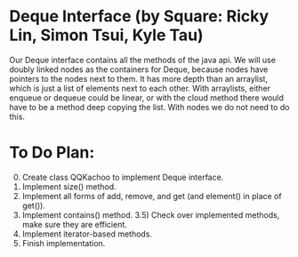 # Deque Interface (by Square: Ricky Lin, Simon Tsui, Kyle Tau)

Our Deque interface contains all the methods of the java api. We will use doubly linked nodes as the containers for Deque, because nodes have pointers to the nodes next to them. It has more depth than an arraylist, which is just a list of elements next to each other. With arraylists, either enqueue or dequeue could be linear, or with the cloud method there would have to be a method deep copying the list. With nodes we do not need to do this. 

# To Do Plan:
0) Create class QQKachoo to implement Deque interface.
1) Implement size() method.
2) Implement all forms of add, remove, and get (and element() in place of get()).
3) Implement contains() method.
3.5) Check over implemented methods, make sure they are efficient.
4) Implement iterator-based methods.
5) Finish implementation. 
